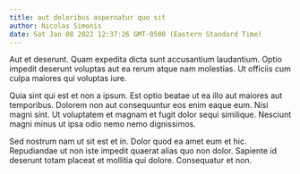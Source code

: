 ```yaml
---
title: aut doloribus aspernatur quo sit
author: Nicolas Simonis
date: Sat Jan 08 2022 12:37:26 GMT-0500 (Eastern Standard Time)
---
```

Aut et deserunt. Quam expedita dicta sunt accusantium laudantium. Optio impedit deserunt voluptas aut ea rerum atque nam molestias. Ut officiis cum culpa maiores qui voluptas iure.

 Quia sint qui est et non a ipsum. Est optio beatae ut ea illo aut maiores aut temporibus. Dolorem non aut consequuntur eos enim eaque eum. Nisi magni sint. Ut voluptatem et magnam et fugit dolor sequi similique. Nesciunt magni minus ut ipsa odio nemo nemo dignissimos.

 Sed nostrum nam ut sit est et in. Dolor quod ea amet eum et hic. Repudiandae ut non iste impedit quaerat alias quo non dolor. Sapiente id deserunt totam placeat et mollitia qui dolore. Consequatur et non.